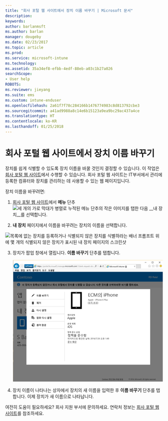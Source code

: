 ```yaml
---
title: "회사 포털 웹 사이트에서 장치 이름 바꾸기 | Microsoft 문서"
description: 
keywords: 
author: barlanmsft
ms.author: barlan
manager: dougeby
ms.date: 02/23/2017
ms.topic: article
ms.prod: 
ms.service: microsoft-intune
ms.technology: 
ms.assetid: 35a34ef8-efbb-4edf-88eb-a03c1b27a026
searchScope:
- User help
ROBOTS: 
ms.reviewer: jieyang
ms.suite: ems
ms.custom: intune-enduser
ms.openlocfilehash: 2a61f7f78c284166b1476774983c8d813792cbe3
ms.sourcegitcommit: a41ad9988a8c14e6b15123a9ea9bc29ac437a4ce
ms.translationtype: HT
ms.contentlocale: ko-KR
ms.lasthandoff: 01/25/2018
---
```

# <a name="rename-your-device-from-the-company-portal-website"></a>회사 포털 웹 사이트에서 장치 이름 바꾸기

장치를 쉽게 식별할 수 있도록 장치 이름을 바꿀 것인지 결정할 수 있습니다. 이 작업은 [회사 포털 웹 사이트](https://portal.manage.microsoft.com#HelpDeskDialog)에서 수행할 수 있습니다. 회사 포털 웹 사이트는 IT부서에서 관리에 등록한 컴퓨터와 장치를 관리하는 데 사용할 수 있는 웹 페이지입니다.

장치 이름을 바꾸려면:

1.  [회사 포털 웹 사이트](https://portal.manage.microsoft.com#HelpDeskDialog)에서 __메뉴__ 단추 ![세 개의 가로 막대가 병렬로 누적된 메뉴 단추의 작은 이미지](/Intune/whats-new/media/CP_hamburger_menu.png)를 탭한 다음 __내 장치__를 선택합니다.

2. __내 장치__ 페이지에서 이름을 바꾸려는 장치의 이름을 선택합니다.

  ![목록에 없는 장치를 등록하거나 식별되지 않은 장치를 식별하라는 배너 프롬프트 위에 몇 개의 식별되지 않은 장치가 표시된 내 장치 페이지의 스크린샷](./media/macOS_enroll_002_tap_here_banner.png)

3.  장치가 팝업 창에서 열립니다. **이름 바꾸기** 단추를 탭합니다.

    ![이름 바꾸기, 제거, 장치 다시 설정, 암호 다시 설정, 원격 잠금 등 회사 포털 웹 사이트에서 선택한 장치에 대한 모든 옵션 ](./media/iwp-screen-with-all-options.png)

4.  장치 이름이 나타나는 상자에서 장치의 새 이름을 입력한 후 **이름 바꾸기** 단추를 탭합니다. 이제 장치가 새 이름으로 나타납니다.

여전히 도움이 필요하세요? 회사 지원 부서에 문의하세요. 연락처 정보는 [회사 포털 웹 사이트](https://portal.manage.microsoft.com#HelpDeskDialog)를 참조하세요.
